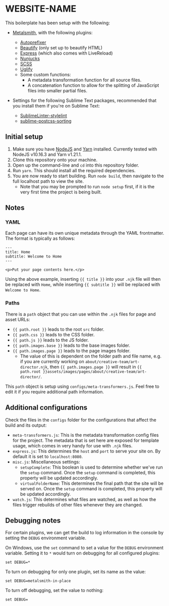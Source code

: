 # WEBSITE-NAME

This boilerplate has been setup with the following:

- [Metalsmith](https://metalsmith.io/), with the following plugins:
    - [Autoprefixer](https://github.com/postcss/autoprefixer)
    - [Beautify](https://github.com/boushley/metalsmith-beautify) (only set up to beautify HTML)
    - [Express](https://github.com/chiefy/metalsmith-express) (which also comes with LiveReload)
    - [Nunjucks](https://mozilla.github.io/nunjucks/)
    - [SCSS](http://sass-lang.com/)
    - [Uglify](https://github.com/ksmithut/metalsmith-uglify)
    - Some custom functions:
        - A metadata transformation function for all source files.
        - A concatenation function to allow for the splitting of JavaScript files into smaller partial files.

- Settings for the following Sublime Text packages, recommended that you install them if you're on Sublime Text:
    - [SublimeLinter-stylelint](https://github.com/SublimeLinter/SublimeLinter-stylelint)
    - [sublime-postcss-sorting](https://github.com/hudochenkov/sublime-postcss-sorting)

## Initial setup

1. Make sure you have [NodeJS](http://nodejs.org) and [Yarn](http://yarnpkg.com/) installed. Currently tested with NodeJS v10.16.3 and Yarn v1.21.1.
2. Clone this repository onto your machine.
3. Open up the command-line and `cd` into this repository folder.
4. Run `yarn`. This should install all the required dependencies.
5. You are now ready to start building. Run `node build`, then navigate to the full localhost path to view the site.
    - Note that you may be prompted to run `node setup` first, if it is the very first time the project is being built.

## Notes

### YAML

Each page can have its own unique metadata through the YAML frontmatter. The format is typically as follows:

```
---
title: Home
subtitle: Welcome to Home
---

<p>Put your page contents here.</p>
```

Using the above example, inserting `{{ title }}` into your `.njk` file will then be replaced with `Home`, while inserting `{{ subtitle }}` will be replaced with `Welcome to Home`.

### Paths

There is a `path` object that you can use within the `.njk` files for page and asset URLs:

- `{{ path.root }}` leads to the root `src` folder.
- `{{ path.css }}` leads to the CSS folder.
- `{{ path.js }}` leads to the JS folder.
- `{{ path.images.base }}` leads to the base images folder.
- `{{ path.images.page }}` leads to the page images folder.
    - The value of this is dependent on the folder path and file name, e.g. if you are currently working on `about/creative-team/art-director.njk`, then `{{ path.images.page }}` will result in `{{ path.root }}assets/images/pages/about/creative-team/art-director/`.

This `path` object is setup using `configs/meta-transformers.js`. Feel free to edit it if you require additional path information.

## Additional configurations

Check the files in the `configs` folder for the configurations that affect the build and its output:

- `meta-transformers.js`: This is the metadata transformation config files for the project. The metadata that is set here are exposed for template usage, which comes in very handy for use with `.njk` files.
- `express.js`: This determines the `host` and `port` to serve your site on. By default it is set to `localhost:8080`.
- `misc.js`: Miscellaneous settings:
    - `setupComplete`: This boolean is used to determine whether we've run the `setup` command. Once the `setup` command is completed, this property will be updated accordingly.
    - `virtualFolderName`: This determines the final path that the site will be served on. Once the `setup` command is completed, this property will be updated accordingly.
- `watch.js`: This determines what files are watched, as well as how the files trigger rebuilds of other files whenever they are changed.

## Debugging notes

For certain plugins, we can get the build to log information in the console by setting the `DEBUG` environment variable.

On Windows, use the `set` command to set a value for the `DEBUG` environment variable. Setting it to `*` would turn on debugging for all configured plugins:

    set DEBUG=*

To turn on debugging for only one plugin, set its name as the value:

    set DEBUG=metalsmith-in-place

To turn off debugging, set the value to nothing:

    set DEBUG=

